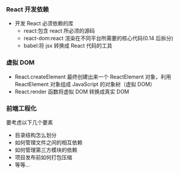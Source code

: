 ### React 开发依赖

- 开发 React 必须依赖的库
    - react:包含 react 所必须的源码
    - react-dom:react 渲染在不同平台所需要的核心代码(0.14 后拆分)
    - babel:将 jsx 转换成 React 代码的工具

### 虚拟 DOM

- React.createElement 最终创建出来一个 ReactElement 对象，利用 ReactElement 对象组成 JavaScript 的对象树（虚拟 DOM）
- React.render 函数将虚拟 DOM 转换成真实 DOM

### 前端工程化

要考虑以下几个要素

- 目录结构怎么划分
- 如何管理文件之间的相互依赖
- 如何管理第三方模块的依赖
- 项目发布前如何打包压缩
- 等等...
